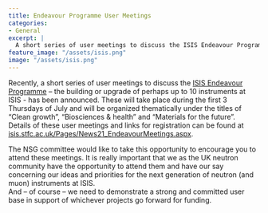 ```yaml
---
title: Endeavour Programme User Meetings
categories:
- General
excerpt: |
  A short series of user meetings to discuss the ISIS Endeavour Programme
feature_image: "/assets/isis.png"
image: "/assets/isis.png"
---
```


Recently, a short series of user meetings to discuss the [ISIS Endeavour Programme](https://www.isis.stfc.ac.uk/Pages/Endeavour.aspx) – the building or upgrade of perhaps up to 10 instruments at ISIS - has been announced.
These will take place during the first 3 Thursdays of July and will be organized thematically under the titles of “Clean growth”, “Biosciences & health” and “Materials for the future”.  
Details of these user meetings and links for registration can be found at [isis.stfc.ac.uk/Pages/News21_EndeavourMeetings.aspx](https://www.isis.stfc.ac.uk/Pages/News21_EndeavourMeetings.aspx).
  
The NSG committee would like to take this opportunity to encourage you to attend these meetings.
It is really important that we as the UK neutron community have the opportunity to attend them and have our say concerning our ideas and priorities for the next generation of neutron (and muon) instruments at ISIS.  
And – of course – we need to demonstrate a strong and committed user base in support of whichever projects go forward for funding.
